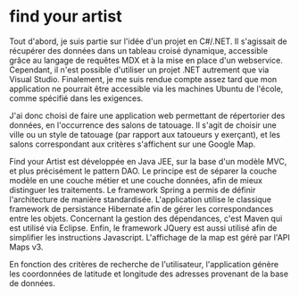 find your artist
==============

Tout d'abord, je suis partie sur l'idée d'un projet en C#/.NET.
Il s'agissait de récupérer des données dans un tableau croisé dynamique,
accessible grâce au langage de requêtes MDX et à la mise en place d'un webservice.
Cependant, il n'est possible d'utiliser un projet .NET autrement que via Visual Studio.
Finalement, je me suis rendue compte assez tard que mon application ne pourrait 
être accessible via les machines Ubuntu de l'école, comme spécifié dans les exigences.

J'ai donc choisi de faire une application web permettant de répertorier des données,
en l'occurrence des salons de tatouage.
Il s'agit de choisir une ville ou un style de tatouage (par rapport aux tatoueurs y exerçant),
et les salons correspondant aux critères s'affichent sur une Google Map.

Find your Artist est développée en Java JEE, sur la base d'un modèle MVC,
et plus précisément le pattern DAO. Le principe est de séparer la couche modèle
en une couche métier et une couche données, afin de mieux distinguer les traitements.
Le framework Spring a permis de définir l'architecture de manière standardisée.
L'application utilise le classique framework de persistance Hibernate afin de gérer
les correspondances entre les objets.
Concernant la gestion des dépendances, c'est Maven qui est utilisé via Eclipse.
Enfin, le framework JQuery est aussi utilisé afin de simplifier les instructions Javascript.
L'affichage de la map est géré par l'API Maps v3.

En fonction des critères de recherche de l'utilisateur, l'application génère les coordonnées
de latitude et longitude des adresses provenant de la base de données.
